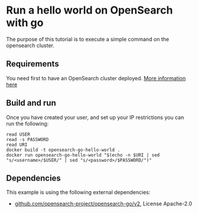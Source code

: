 # Run a hello world on OpenSearch with go

The purpose of this tutorial is to execute a simple command on the opensearch cluster.

## Requirements

You need first to have an OpenSearch cluster deployed. [More information here](https://www.ovhcloud.com/fr/public-cloud/opensearch/)

## Build and run

Once you have created your user, and set up your IP restrictions you can run the following:

```console
read USER
read -s PASSWORD
read URI
docker build -t opensearch-go-hello-world .
docker run opensearch-go-hello-world "$(echo -n $URI | sed "s/<username>/$USER/" | sed "s/<password>/$PASSWORD/")"
```

## Dependencies

This example is using the following external dependencies:
* [github.com/opensearch-project/opensearch-go/v2](https://github.com/opensearch-project/opensearch-go), License Apache-2.0